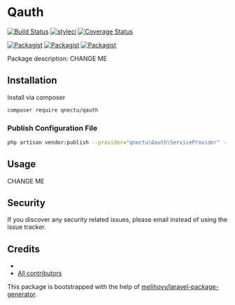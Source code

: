 # Qauth

[![Build Status](https://travis-ci.org/qnectu/qauth.svg?branch=master)](https://travis-ci.org/qnectu/qauth)
[![styleci](https://styleci.io/repos/CHANGEME/shield)](https://styleci.io/repos/CHANGEME)
[![Coverage Status](https://coveralls.io/repos/github/qnectu/qauth/badge.svg?branch=master)](https://coveralls.io/github/qnectu/qauth?branch=master)

[![Packagist](https://img.shields.io/packagist/v/qnectu/qauth.svg)](https://packagist.org/packages/qnectu/qauth)
[![Packagist](https://poser.pugx.org/qnectu/qauth/d/total.svg)](https://packagist.org/packages/qnectu/qauth)
[![Packagist](https://img.shields.io/packagist/l/qnectu/qauth.svg)](https://packagist.org/packages/qnectu/qauth)

Package description: CHANGE ME

## Installation

Install via composer
```bash
composer require qnectu/qauth
```

### Publish Configuration File

```bash
php artisan vendor:publish --provider="qnectu\Qauth\ServiceProvider" --tag="config"
```

## Usage

CHANGE ME

## Security

If you discover any security related issues, please email 
instead of using the issue tracker.

## Credits

- [](https://github.com/qnectu/qauth)
- [All contributors](https://github.com/qnectu/qauth/graphs/contributors)

This package is bootstrapped with the help of
[melihovv/laravel-package-generator](https://github.com/melihovv/laravel-package-generator).
